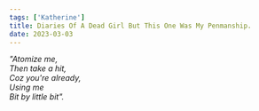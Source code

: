 ```yaml
---  
tags: ['Katherine']  
title: Diaries Of A Dead Girl But This One Was My Penmanship.  
date: 2023-03-03  
---
```


*"Atomize me,*  
*Then take a hit,*  
*Coz you're already,*  
*Using me*  
*Bit by little bit".*  
